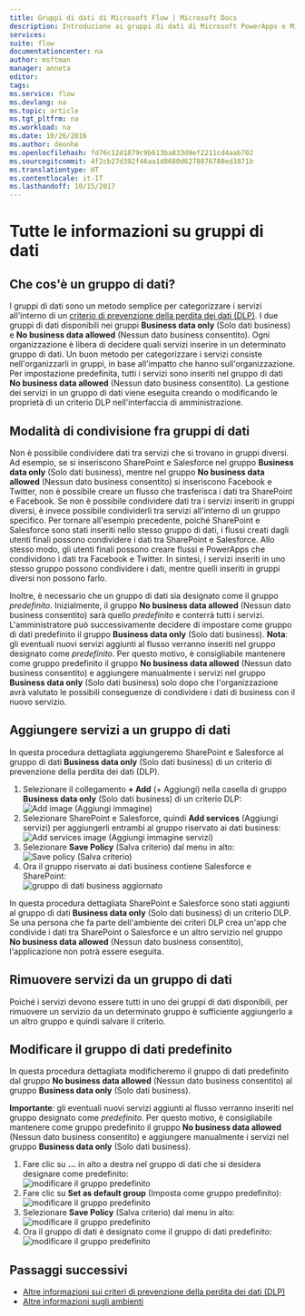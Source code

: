 ```yaml
---
title: Gruppi di dati di Microsoft Flow | Microsoft Docs
description: Introduzione ai gruppi di dati di Microsoft PowerApps e Microsoft Flow.
services: 
suite: flow
documentationcenter: na
author: msftman
manager: anneta
editor: 
tags: 
ms.service: flow
ms.devlang: na
ms.topic: article
ms.tgt_pltfrm: na
ms.workload: na
ms.date: 10/26/2016
ms.author: deonhe
ms.openlocfilehash: fd76c12d1879c9b613ba833d9ef2211cd4aab702
ms.sourcegitcommit: 4f2cb27d392f46aa1d8680d6278876780ed3871b
ms.translationtype: HT
ms.contentlocale: it-IT
ms.lasthandoff: 10/15/2017
---
```

# <a name="learn-all-about-data-groups"></a>Tutte le informazioni su gruppi di dati
## <a name="what-is-a-data-group"></a>Che cos'è un gruppo di dati?
I gruppi di dati sono un metodo semplice per categorizzare i servizi all'interno di un [criterio di prevenzione della perdita dei dati (DLP)](prevent-data-loss.md). I due gruppi di dati disponibili nei gruppi **Business data only** (Solo dati business) e **No business data allowed** (Nessun dato business consentito). Ogni organizzazione è libera di decidere quali servizi inserire in un determinato gruppo di dati. Un buon metodo per categorizzare i servizi consiste nell'organizzarli in gruppi, in base all'impatto che hanno sull'organizzazione. Per impostazione predefinita, tutti i servizi sono inseriti nel gruppo di dati **No business data allowed** (Nessun dato business consentito). La gestione dei servizi in un gruppo di dati viene eseguita creando o modificando le proprietà di un criterio DLP nell'interfaccia di amministrazione.

## <a name="how-data-is-shared-between-data-groups"></a>Modalità di condivisione fra gruppi di dati
Non è possibile condividere dati tra servizi che si trovano in gruppi diversi. Ad esempio, se si inseriscono SharePoint e Salesforce nel gruppo **Business data only** (Solo dati business), mentre nel gruppo **No business data allowed** (Nessun dato business consentito) si inseriscono Facebook e Twitter, non è possibile creare un flusso che trasferisca i dati tra SharePoint e Facebook. Se non è possibile condividere dati tra i servizi inseriti in gruppi diversi, è invece possibile condividerli tra servizi all'interno di un gruppo specifico. Per tornare all'esempio precedente, poiché SharePoint e Salesforce sono stati inseriti nello stesso gruppo di dati, i flussi creati dagli utenti finali possono condividere i dati tra SharePoint e Salesforce. Allo stesso modo, gli utenti finali possono creare flussi e PowerApps che condividono i dati tra Facebook e Twitter. In sintesi, i servizi inseriti in uno stesso gruppo possono condividere i dati, mentre quelli inseriti in gruppi diversi non possono farlo.  

Inoltre, è necessario che un gruppo di dati sia designato come il gruppo *predefinito*. Inizialmente, il gruppo **No business data allowed** (Nessun dato business consentito) sarà quello *predefinito* e conterrà tutti i servizi. L'amministratore può successivamente decidere di impostare come gruppo di dati predefinito il gruppo **Business data only** (Solo dati business). **Nota**: gli eventuali nuovi servizi aggiunti al flusso verranno inseriti nel gruppo designato come *predefinito*. Per questo motivo, è consigliabile mantenere come gruppo predefinito il gruppo **No business data allowed** (Nessun dato business consentito) e aggiungere manualmente i servizi nel gruppo **Business data only** (Solo dati business) solo dopo che l'organizzazione avrà valutato le possibili conseguenze di condividere i dati di business con il nuovo servizio.

## <a name="add-services-to-a-data-group"></a>Aggiungere servizi a un gruppo di dati
In questa procedura dettagliata aggiungeremo SharePoint e Salesforce al gruppo di dati **Business data only** (Solo dati business) di un criterio di prevenzione della perdita dei dati (DLP). 

1. Selezionare il collegamento **+ Add** (+ Aggiungi) nella casella di gruppo **Business data only** (Solo dati business) di un criterio DLP:    
   ![Add image](./media/introduction-to-data-groups/add-to-data-group-1.png) (Aggiungi immagine)  
2. Selezionare SharePoint e Salesforce, quindi **Add services** (Aggiungi servizi) per aggiungerli entrambi al gruppo riservato ai dati business:    
   ![Add services image](./media/introduction-to-data-groups/add-to-data-group-2.png) (Aggiungi immagine servizi)  
3. Selezionare **Save Policy** (Salva criterio) dal menu in alto:  
   ![Save policy](./media/introduction-to-data-groups/add-to-data-group-4.png) (Salva criterio) 
4. Ora il gruppo riservato ai dati business contiene Salesforce e SharePoint:  
   ![gruppo di dati business aggiornato](./media/introduction-to-data-groups/add-to-data-group-3.png)   

In questa procedura dettagliata SharePoint e Salesforce sono stati aggiunti al gruppo di dati **Business data only** (Solo dati business) di un criterio DLP. Se una persona che fa parte dell'ambiente dei criteri DLP crea un'app che condivide i dati tra SharePoint o Salesforce e un altro servizio nel gruppo **No business data allowed** (Nessun dato business consentito), l'applicazione non potrà essere eseguita.

## <a name="remove-services-from-a-data-group"></a>Rimuovere servizi da un gruppo di dati
Poiché i servizi devono essere tutti in uno dei gruppi di dati disponibili, per rimuovere un servizio da un determinato gruppo è sufficiente aggiungerlo a un altro gruppo e quindi salvare il criterio.  

## <a name="change-the-default-data-group"></a>Modificare il gruppo di dati predefinito
In questa procedura dettagliata modificheremo il gruppo di dati predefinito dal gruppo **No business data allowed** (Nessun dato business consentito) al gruppo **Business data only** (Solo dati business).  

**Importante**: gli eventuali nuovi servizi aggiunti al flusso verranno inseriti nel gruppo designato come *predefinito*. Per questo motivo, è consigliabile mantenere come gruppo predefinito il gruppo **No business data allowed** (Nessun dato business consentito) e aggiungere manualmente i servizi nel gruppo **Business data only** (Solo dati business).

1. Fare clic su **...** in alto a destra nel gruppo di dati che si desidera designare come predefinito:    
   ![modificare il gruppo predefinito](./media/introduction-to-data-groups/default-data-group-0.png)  
2. Fare clic su **Set as default group** (Imposta come gruppo predefinito):  
   ![modificare il gruppo predefinito](./media/introduction-to-data-groups/default-data-group-1.png)   
3. Selezionare **Save Policy** (Salva criterio) dal menu in alto:  
   ![modificare il gruppo predefinito](./media/introduction-to-data-groups/add-to-data-group-4.png) 
4. Ora il gruppo di dati è designato come il gruppo di dati predefinito:  
   ![modificare il gruppo predefinito](./media/introduction-to-data-groups/default-data-group-2.png)   

## <a name="next-steps"></a>Passaggi successivi
* [Altre informazioni sui criteri di prevenzione della perdita dei dati (DLP)](prevent-data-loss.md)
* [Altre informazioni sugli ambienti](environments-overview-admin.md)   

